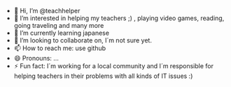 - 👋 Hi, I’m @teachhelper
- 👀 I’m interested in helping my teachers ;) , playing video games, reading, going traveling and many more
- 🌱 I’m currently learning japanese
- 💞️ I’m looking to collaborate on, I´m not sure yet.
- 📫 How to reach me: use github
- 😄 Pronouns: ...
- ⚡ Fun fact: I´m working for a local community and I´m responsible for helping teachers in their problems with all kinds of IT issues :) 

<!---
teachhelper/teachhelper is a ✨ special ✨ repository because its `README.md` (this file) appears on your GitHub profile.
You can click the Preview link to take a look at your changes.
--->
